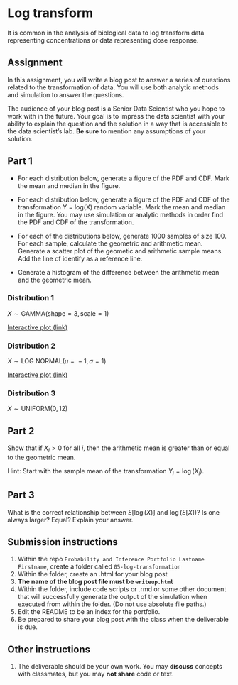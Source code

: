 Log transform
=============

It is common in the analysis of biological data to log transform data
representing concentrations or data representing dose response.

Assignment
----------

In this assignment, you will write a blog post to answer a series of
questions related to the transformation of data. You will use both
analytic methods and simulation to answer the questions.

The audience of your blog post is a Senior Data Scientist who you hope
to work with in the future. Your goal is to impress the data scientist
with your ability to explain the question and the solution in a way that
is accessible to the data scientist’s lab. **Be sure** to mention any
assumptions of your solution.

Part 1
------

-   For each distribution below, generate a figure of the PDF and CDF.
    Mark the mean and median in the figure.

-   For each distribution below, generate a figure of the PDF and CDF of
    the transformation Y = log(X) random variable. Mark the mean and
    median in the figure. You may use simulation or analytic methods in
    order find the PDF and CDF of the transformation.

-   For each of the distributions below, generate 1000 samples of
    size 100. For each sample, calculate the geometric and arithmetic
    mean. Generate a scatter plot of the geometic and arithmetic sample
    means. Add the line of identify as a reference line.

-   Generate a histogram of the difference between the arithmetic mean
    and the geometric mean.

### Distribution 1

*X* ∼ GAMMA(shape = 3, scale = 1)

[Interactive plot (link)](https://www.desmos.com/calculator/wgqdkl5ogl)

### Distribution 2

*X* ∼ LOG NORMAL(*μ* =  − 1, *σ* = 1)

[Interactive plot (link)](https://www.desmos.com/calculator/rueernwrhl)

### Distribution 3

*X* ∼ UNIFORM(0, 12)

Part 2
------

Show that if *X*<sub>*i*</sub> \> 0 for all *i*, then the arithmetic
mean is greater than or equal to the geometric mean.

Hint: Start with the sample mean of the transformation
*Y*<sub>*i*</sub> = log (*X*<sub>*i*</sub>).

Part 3
------

What is the correct relationship between *E*\[log (*X*)\] and
log (*E*\[*X*\])? Is one always larger? Equal? Explain your answer.

Submission instructions
-----------------------

1.  Within the repo
    `Probability and Inference Portfolio Lastname Firstname`, create a
    folder called `05-log-transformation`
2.  Within the folder, create an .html for your blog post
3.  **The name of the blog post file must be `writeup.html`**
4.  Within the folder, include code scripts or .rmd or some other
    document that will successfully generate the output of the
    simulation when executed from within the folder. (Do not use
    absolute file paths.)
5.  Edit the README to be an index for the portfolio.  
6.  Be prepared to share your blog post with the class when the
    deliverable is due.

Other instructions
------------------

1.  The deliverable should be your own work. You may **discuss**
    concepts with classmates, but you may **not share** code or text.

